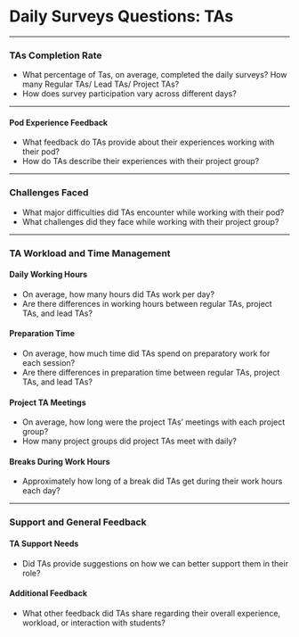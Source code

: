 # Daily Surveys Questions: TAs

---


### **TAs Completion Rate**
- What percentage of Tas, on average, completed the daily surveys? How many Regular TAs/ Lead TAs/ Project TAs?  
- How does survey participation vary across different days?  

---

#### **Pod Experience Feedback**
- What feedback do TAs provide about their experiences working with their pod?  
- How do TAs describe their experiences with their project group?  

---

### **Challenges Faced**
- What major difficulties did TAs encounter while working with their pod?  
- What challenges did they face while working with their project group?  

---

### **TA Workload and Time Management**

#### **Daily Working Hours**
- On average, how many hours did TAs work per day?  
- Are there differences in working hours between regular TAs, project TAs, and lead TAs?  

#### **Preparation Time**
- On average, how much time did TAs spend on preparatory work for each session?  
- Are there differences in preparation time between regular TAs, project TAs, and lead TAs?  

#### **Project TA Meetings**
- On average, how long were the project TAs’ meetings with each project group?  
- How many project groups did project TAs meet with daily?  

#### **Breaks During Work Hours**
- Approximately how long of a break did TAs get during their work hours each day?  

---

### **Support and General Feedback**

#### **TA Support Needs**
- Did TAs provide suggestions on how we can better support them in their role?  

#### **Additional Feedback**
- What other feedback did TAs share regarding their overall experience, workload, or interaction with students?  

